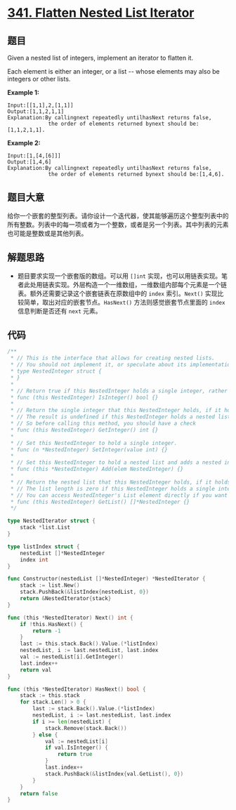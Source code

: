 # [341. Flatten Nested List Iterator](https://leetcode.com/problems/flatten-nested-list-iterator/)


## 题目

Given a nested list of integers, implement an iterator to flatten it.

Each element is either an integer, or a list -- whose elements may also be integers or other lists.

**Example 1:**

```
Input:[[1,1],2,[1,1]]
Output:[1,1,2,1,1]
Explanation:By callingnext repeatedly untilhasNext returns false,
             the order of elements returned bynext should be:[1,1,2,1,1].
```

**Example 2:**

```
Input:[1,[4,[6]]]
Output:[1,4,6]
Explanation:By callingnext repeatedly untilhasNext returns false,
             the order of elements returned bynext should be:[1,4,6].

```

## 题目大意

给你一个嵌套的整型列表。请你设计一个迭代器，使其能够遍历这个整型列表中的所有整数。列表中的每一项或者为一个整数，或者是另一个列表。其中列表的元素也可能是整数或是其他列表。

## 解题思路

- 题目要求实现一个嵌套版的数组。可以用 `[]int` 实现，也可以用链表实现。笔者此处用链表实现。外层构造一个一维数组，一维数组内部每个元素是一个链表。额外还需要记录这个嵌套链表在原数组中的 `index` 索引。`Next()` 实现比较简单，取出对应的嵌套节点。`HasNext()` 方法则感觉嵌套节点里面的 `index` 信息判断是否还有 `next` 元素。

## 代码

```go
/**
 * // This is the interface that allows for creating nested lists.
 * // You should not implement it, or speculate about its implementation
 * type NestedInteger struct {
 * }
 *
 * // Return true if this NestedInteger holds a single integer, rather than a nested list.
 * func (this NestedInteger) IsInteger() bool {}
 *
 * // Return the single integer that this NestedInteger holds, if it holds a single integer
 * // The result is undefined if this NestedInteger holds a nested list
 * // So before calling this method, you should have a check
 * func (this NestedInteger) GetInteger() int {}
 *
 * // Set this NestedInteger to hold a single integer.
 * func (n *NestedInteger) SetInteger(value int) {}
 *
 * // Set this NestedInteger to hold a nested list and adds a nested integer to it.
 * func (this *NestedInteger) Add(elem NestedInteger) {}
 *
 * // Return the nested list that this NestedInteger holds, if it holds a nested list
 * // The list length is zero if this NestedInteger holds a single integer
 * // You can access NestedInteger's List element directly if you want to modify it
 * func (this NestedInteger) GetList() []*NestedInteger {}
 */

type NestedIterator struct {
    stack *list.List
}

type listIndex struct {
    nestedList []*NestedInteger
    index int
}

func Constructor(nestedList []*NestedInteger) *NestedIterator {
    stack := list.New()
    stack.PushBack(&listIndex{nestedList, 0})
    return &NestedIterator{stack}
}

func (this *NestedIterator) Next() int {
    if !this.HasNext() {
        return -1
    }
    last := this.stack.Back().Value.(*listIndex)
    nestedList, i := last.nestedList, last.index
    val := nestedList[i].GetInteger()
    last.index++
    return val
}

func (this *NestedIterator) HasNext() bool {
    stack := this.stack
    for stack.Len() > 0 {
        last := stack.Back().Value.(*listIndex)
        nestedList, i := last.nestedList, last.index
        if i >= len(nestedList) {
            stack.Remove(stack.Back())
        } else {
            val := nestedList[i]
            if val.IsInteger() {
                return true
            }
            last.index++
            stack.PushBack(&listIndex{val.GetList(), 0})
        }
    }
    return false
}
```